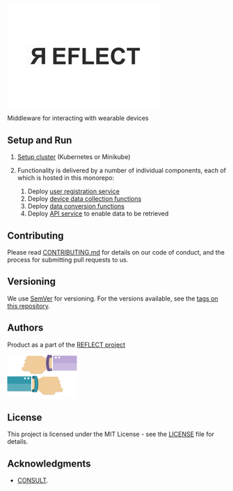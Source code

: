 <img src="logo.png" width="350" alt="King's College London Health Informatics (kclhi) REFLECT">

Middleware for interacting with wearable devices

## Setup and Run

1. [Setup cluster](config) (Kubernetes or Minikube)

2. Functionality is delivered by a number of individual components, each of which is hosted in this monorepo:

    1. Deploy [user registration service](user)
    2. Deploy [device data collection functions](device)
    3. Deploy [data conversion functions](data)
    4. Deploy [API service](api) to enable data to be retrieved

## Contributing

Please read [CONTRIBUTING.md](CONTRIBUTING.md) for details on our code of conduct, and the process for submitting pull requests to us.

## Versioning

We use [SemVer](http://semver.org/) for versioning. For the versions available, see the [tags on this repository](https://github.com/kclreflect/wearables/tags).

## Authors

Product as a part of the [REFLECT project](https://reflectproject.co.uk)

<img src="wearable.png" height="100" />

## License

This project is licensed under the MIT License - see the [LICENSE](LICENSE) file for details.

## Acknowledgments

* [CONSULT](https://consultproject.co.uk).
